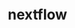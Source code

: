 ---
title: "nextflow"
layout: cache
categories: [package, develop-2025-01-05]
meta: {"versions": ["24.10.3"], "compilers": ["gcc@=7.3.1"], "oss": ["amzn2"], "platforms": ["linux"], "targets": ["aarch64", "x86_64_v3"], "stacks": ["aws-isc", "aws-isc-aarch64", "root"], "num_specs": 2, "num_specs_by_stack": {"root": 2, "aws-isc-aarch64": 1, "aws-isc": 1}}
spec_details: [{"hash": "qkebo2chnxtn65uyojvmop4hmwvomudn", "compiler": "gcc@=7.3.1", "versions": ["24.10.3"], "os": "amzn2", "platform": "linux", "target": "aarch64", "variants": ["build_system=generic"], "stacks": ["root", "aws-isc-aarch64"], "size": "-", "tarball": "https://binaries.spack.io/develop-2025-01-05/build_cache/linux-amzn2-aarch64/gcc-7.3.1/nextflow-24.10.3/linux-amzn2-aarch64-gcc-7.3.1-nextflow-24.10.3-qkebo2chnxtn65uyojvmop4hmwvomudn.spack"}, {"hash": "cejo2ml3e7k2nxin5mo7l54bl6ms4fln", "compiler": "gcc@=7.3.1", "versions": ["24.10.3"], "os": "amzn2", "platform": "linux", "target": "x86_64_v3", "variants": ["build_system=generic"], "stacks": ["root", "aws-isc"], "size": "-", "tarball": "https://binaries.spack.io/develop-2025-01-05/build_cache/linux-amzn2-x86_64_v3/gcc-7.3.1/nextflow-24.10.3/linux-amzn2-x86_64_v3-gcc-7.3.1-nextflow-24.10.3-cejo2ml3e7k2nxin5mo7l54bl6ms4fln.spack"}]
---
